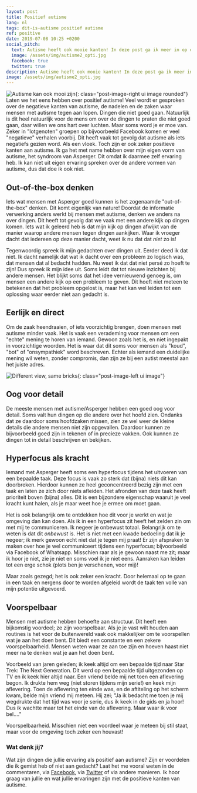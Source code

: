 ```yaml
---
layout: post
title: Positief autisme
lang: nl
tags: dit-is-autisme positief autisme
ref: positive
date: 2019-07-08 10:25 +0200
social_pitch:
  text: Autisme heeft ook mooie kanten! In deze post ga ik meer in op de positieve kanten van autisme. Om ook de positieve kanten van autisme eens onder de loep te nemen en de burger wat moed te geven.
  image: /assets/img/autisme2_opti.jpg
  facebook: true
  twitter: true
description: Autisme heeft ook mooie kanten! In deze post ga ik meer in op de positieve kanten van autisme. Om ook de positieve kanten van autisme eens onder de loep te nemen en de burger wat moed te geven.
image: /assets/img/autisme2_opti.jpg
---
```

![Autisme kan ook mooi zijn]({{site.baseurl}}/assets/img/autisme2_opti.jpg){: class="post-image-right ui image rounded"}
Laten we het eens hebben over positief autisme! Veel wordt er gesproken over de negatieve kanten van autisme, de nadelen en de zaken waar mensen met autisme tegen aan lopen. Dingen die niet goed gaan. Natuurlijk is dit heel natuurlijk voor de mens om over de dingen te praten die niet goed gaan, daar willen we ons hart over luchten. Maar soms word je er moe van. Zeker in "lotgenoten" groepen op bijvoorbeeld Facebook komen er veel "negatieve" verhalen voorbij. Dit heeft vaak tot gevolg dat autisme als iets negatiefs gezien word. Als een vloek. Toch zijn er ook zeker positieve kanten aan autisme.
Ik ga het met name hebben over mijn eigen vorm van autisme, het syndroom van Asperger. Dit omdat ik daarmee zelf ervaring heb. Ik kan niet uit eigen ervaring spreken over de andere vormen van autisme, dus dat doe ik ook niet.

## Out-of-the-box denken
Iets wat mensen met Asperger goed kunnen is het zogenaamde "out-of-the-box" denken. Dit komt eigenlijk van nature! Doordat de informatie verwerking anders werkt bij mensen met autisme, denken we anders na over dingen. Dit heeft tot gevolg dat we vaak met een andere kijk op dingen komen. Iets wat ik geleerd heb is dat mijn kijk op dingen afwijkt van de manier waarop andere mensen tegen dingen aankijken. Waar ik vroeger dacht dat iedereen op deze manier dacht, weet ik nu dat dat *niet* zo is!

Tegenwoordig spreek ik mijn gedachten over dingen uit. Eerder deed ik dat niet. Ik dacht namelijk dat wat ik dacht over een probleem zo logisch was, dat mensen dat al bedacht hadden. Nu weet ik dat dat niet persé zo hoeft te zijn! Dus spreek ik mijn idee uit. Soms leidt dat tot nieuwe inzichten bij andere mensen. Het blijkt soms dat het idee vernieuwend genoeg is, om mensen een andere kijk op een probleem te geven. Dit hoeft niet meteen te betekenen dat het probleem opgelost is, maar het kan wel leiden tot een oplossing waar eerder niet aan gedacht is.

## Eerlijk en direct
Om de zaak heendraaien, of iets voorzichtig brengen, doen mensen met autisme minder vaak. Het is vaak een verademing voor mensen om een "echte" mening te horen van iemand. Gewoon zoals het is, en niet ingepakt in voorzichtige woorden. Het is waar dat dit soms voor mensen als "koud", "bot" of "onsympathiek" word beschreven. Echter als iemand een duidelijke mening wil weten, zonder compromis, dan zijn ze bij een autist meestal aan het juiste adres.

![Different view, same bricks]({{site.baseurl}}/assets/img/difbutsame.jpg){: class="post-image-left ui image"} 
## Oog voor detail
De meeste mensen met autisme/Asperger hebben een goed oog voor detail. Soms valt hun dingen op die andere over het hoofd zien. Ondanks dat ze daardoor soms hoofdzaken missen, zien ze wel weer de kleine details die andere mensen niet zijn opgevallen. Daardoor kunnen ze bijvoorbeeld goed zijn in tekenen of in precieze vakken. Ook kunnen ze dingen tot in detail beschrijven en bekijken.

## Hyperfocus als kracht
Iemand met Asperger heeft soms een hyperfocus tijdens het uitvoeren van een bepaalde taak. Deze focus is vaak zo sterk dat (bijna) niets dit kan doorbreken. Hierdoor kunnen ze heel geconcentreerd bezig zijn met een taak en laten ze zich door niets afleiden. Het afronden van deze taak heeft prioriteit boven (bijna) alles. Dit is een bijzondere eigenschap waaruit je veel kracht kunt halen, als je maar weet hoe je ermee om moet gaan.

Het is ook belangrijk om te ontdekken hoe dit voor je werkt en wat je omgeving dan kan doen. Als ik in een hyperfocus zit heeft het zelden zin om met mij te communiceren. Ik negeer je onbewust totaal. Belangrijk om te weten is dat dit *onbewust* is. Het is niet met een kwade bedoeling dat ik je negeer; ik merk gewoon echt niet dat je tegen mij praat! Er zijn afspraken te maken over hoe je wel communiceert tijdens een hyperfocus; bijvoorbeeld via Facebook of Whatsapp. Misschien raar als je gewoon naast me zit; maar ik hoor je niet, zie je niet en soms voel ik je niet eens. Aanraken kan leiden tot een erge schok (plots ben je verschenen, voor mij)!

Maar zoals gezegd; het is ook zeker een kracht. Door helemaal op te gaan in een taak en nergens door te worden afgeleid wordt de taak ten volle van mijn potentie uitgevoerd.

## Voorspelbaar
Mensen met autisme hebben behoefte aan structuur. Dit heeft een bijkomstig voordeel; ze zijn voorspelbaar. Als je je vast wilt houden aan routines is het voor de buitenwereld vaak ook makkelijker om te voorspellen wat je aan het doen bent. Dit biedt een constante en een zekere voorspelbaarheid. Mensen weten waar ze aan toe zijn en hoeven haast niet meer na te denken wat je aan het doen bent.

Voorbeeld van jaren geleden; ik keek altijd om een bepaalde tijd naar Star Trek: The Next Generation. Dit werd op een bepaalde tijd uitgezonden op TV en ik keek hier altijd naar. Een vriend belde mij net toen een aflevering begon. Ik drukte hem weg (niet storen tijdens mijn serie!) en keek mijn aflevering. Toen de aflevering ten einde was, en de aftiteling op het scherm kwam, belde mijn vriend mij meteen. Hij zei; "Ja ik bedacht me toen je mij wegdrukte dat het tijd was voor je serie, dus ik keek in de gids en ja hoor! Dus ik wachtte maar tot het einde van de aflevering. Maar waar ik voor bel...."

Voorspelbaarheid. Misschien niet een voordeel waar je meteen bij stil staat, maar voor de omgeving toch zeker een houvast!

### Wat denk jij?

Wat zijn dingen die jullie ervaring als positief aan autisme? Zijn er voordelen die ik gemist heb of niet aan gedacht? Laat het me vooral weten in de commentaren, via [Facebook](https://www.facebook.com/myautisticself/), via [Twitter](https://twitter.com/WesterinkDavid) of via andere manieren. Ik hoor graag van jullie en wat jullie ervaringen zijn met de positieve kanten van autisme.
